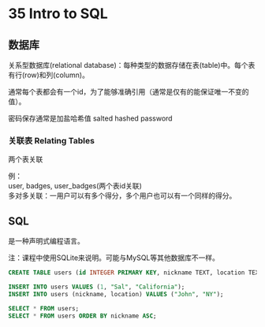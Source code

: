# 35 Intro to SQL

## 数据库
关系型数据库(relational database)：每种类型的数据存储在表(table)中。每个表有行(row)和列(column)。

通常每个表都会有一个id，为了能够准确引用（通常是仅有的能保证唯一不变的值）。

密码保存通常是加盐哈希值 salted hashed password

### 关联表 Relating Tables
两个表关联

例：<br />
user, badges, user_badges(两个表id关联)<br />
多对多关联：一用户可以有多个得分，多个用户也可以有一个同样的得分。

## SQL
是一种声明式编程语言。

注：课程中使用SQLite来说明。可能与MySQL等其他数据库不一样。
```sql
CREATE TABLE users (id INTEGER PRIMARY KEY, nickname TEXT, location TEXT);

INSERT INTO users VALUES (1, "Sal", "California");
INSERT INTO users (nickname, location) VALUES ("John", "NY");

SELECT * FROM users;
SELECT * FROM users ORDER BY nickname ASC;
```